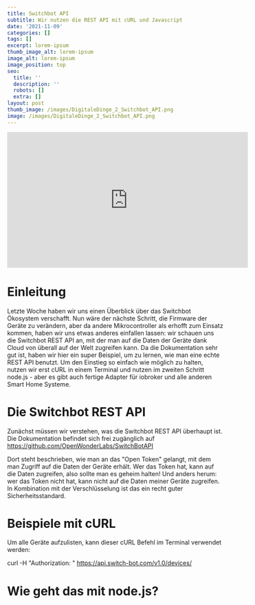 ```yaml
---
title: Switchbot API
subtitle: Wir nutzen die REST API mit cURL und Javascript
date: '2021-11-09'
categories: []
tags: []
excerpt: lorem-ipsum
thumb_image_alt: lorem-ipsum
image_alt: lorem-ipsum
image_position: top
seo:
  title: ''
  description: ''
  robots: []
  extra: []
layout: post
thumb_image: /images/DigitaleDinge_2_Switchbot_API.png
image: /images/DigitaleDinge_2_Switchbot_API.png
---
```

<iframe width="560" height="315"
src="https://www.youtube.com/embed/A5F7fOnhNvg?modestbranding=1"
frameborder="0" allow="accelerometer; autoplay; encrypted-media;
gyroscope; picture-in-picture" allowfullscreen></iframe>

# Einleitung

Letzte Woche haben wir uns einen Überblick über das Switchbot Ökosystem verschafft. Nun wäre der nächste Schritt, die Firmware der Geräte zu verändern, aber da andere Mikrocontroller als erhofft zum Einsatz kommen, haben wir uns etwas anderes einfallen lassen: wir schauen uns die Switchbot REST API an, mit der man auf die Daten der Geräte dank Cloud von überall auf der Welt zugreifen kann. Da die Dokumentation sehr gut ist, haben wir hier ein super Beispiel, um zu lernen, wie man eine echte REST API benutzt. Um den Einstieg so einfach wie möglich zu halten, nutzen wir erst cURL in einem Terminal und nutzen im zweiten Schritt node.js - aber es gibt auch fertige Adapter für iobroker und alle anderen Smart Home Systeme. 

# Die Switchbot REST API

Zunächst müssen wir verstehen, was die Switchbot REST API überhaupt ist. Die Dokumentation befindet sich frei zugänglich auf https://github.com/OpenWonderLabs/SwitchBotAPI

Dort steht beschrieben, wie man an das "Open Token" gelangt, mit dem man Zugriff auf die Daten der Geräte erhält. Wer das Token hat, kann auf die Daten zugreifen, also sollte man es geheim halten! Und anders herum: wer das Token nicht hat, kann nicht auf die Daten meiner Geräte zugreifen. In Kombination mit der Verschlüsselung ist das ein recht guter Sicherheitsstandard.


# Beispiele mit cURL

Um alle Geräte aufzulisten, kann dieser cURL Befehl im Terminal verwendet werden:

curl -H "Authorization: " https://api.switch-bot.com/v1.0/devices/



# Wie geht das mit node.js?

